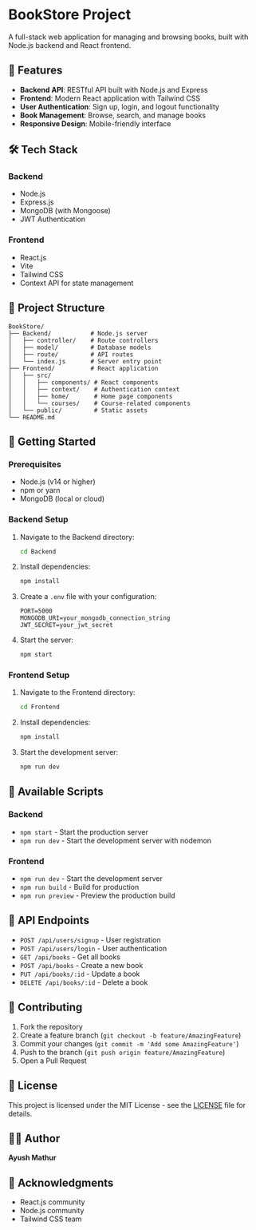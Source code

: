 # BookStore Project

A full-stack web application for managing and browsing books, built with Node.js backend and React frontend.

## 🚀 Features

- **Backend API**: RESTful API built with Node.js and Express
- **Frontend**: Modern React application with Tailwind CSS
- **User Authentication**: Sign up, login, and logout functionality
- **Book Management**: Browse, search, and manage books
- **Responsive Design**: Mobile-friendly interface

## 🛠️ Tech Stack

### Backend
- Node.js
- Express.js
- MongoDB (with Mongoose)
- JWT Authentication

### Frontend
- React.js
- Vite
- Tailwind CSS
- Context API for state management

## 📁 Project Structure

```
BookStore/
├── Backend/           # Node.js server
│   ├── controller/    # Route controllers
│   ├── model/         # Database models
│   ├── route/         # API routes
│   └── index.js       # Server entry point
├── Frontend/          # React application
│   ├── src/
│   │   ├── components/ # React components
│   │   ├── context/    # Authentication context
│   │   ├── home/       # Home page components
│   │   └── courses/    # Course-related components
│   └── public/         # Static assets
└── README.md
```

## 🚀 Getting Started

### Prerequisites
- Node.js (v14 or higher)
- npm or yarn
- MongoDB (local or cloud)

### Backend Setup
1. Navigate to the Backend directory:
   ```bash
   cd Backend
   ```

2. Install dependencies:
   ```bash
   npm install
   ```

3. Create a `.env` file with your configuration:
   ```
   PORT=5000
   MONGODB_URI=your_mongodb_connection_string
   JWT_SECRET=your_jwt_secret
   ```

4. Start the server:
   ```bash
   npm start
   ```

### Frontend Setup
1. Navigate to the Frontend directory:
   ```bash
   cd Frontend
   ```

2. Install dependencies:
   ```bash
   npm install
   ```

3. Start the development server:
   ```bash
   npm run dev
   ```

## 📱 Available Scripts

### Backend
- `npm start` - Start the production server
- `npm run dev` - Start the development server with nodemon

### Frontend
- `npm run dev` - Start the development server
- `npm run build` - Build for production
- `npm run preview` - Preview the production build

## 🔐 API Endpoints

- `POST /api/users/signup` - User registration
- `POST /api/users/login` - User authentication
- `GET /api/books` - Get all books
- `POST /api/books` - Create a new book
- `PUT /api/books/:id` - Update a book
- `DELETE /api/books/:id` - Delete a book

## 🤝 Contributing

1. Fork the repository
2. Create a feature branch (`git checkout -b feature/AmazingFeature`)
3. Commit your changes (`git commit -m 'Add some AmazingFeature'`)
4. Push to the branch (`git push origin feature/AmazingFeature`)
5. Open a Pull Request

## 📄 License

This project is licensed under the MIT License - see the [LICENSE](LICENSE) file for details.

## 👨‍💻 Author

**Ayush Mathur**

## 🙏 Acknowledgments

- React.js community
- Node.js community
- Tailwind CSS team
